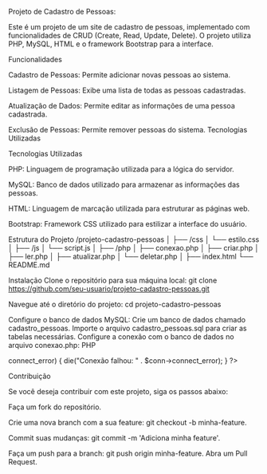 Projeto de Cadastro de Pessoas:

Este é um projeto de um site de cadastro de pessoas, implementado com funcionalidades de CRUD (Create, Read, Update, Delete). O projeto utiliza PHP, MySQL, HTML e o framework Bootstrap para a interface.

Funcionalidades

Cadastro de Pessoas: Permite adicionar novas pessoas ao sistema.

Listagem de Pessoas: Exibe uma lista de todas as pessoas cadastradas.

Atualização de Dados: Permite editar as informações de uma pessoa cadastrada.

Exclusão de Pessoas: Permite remover pessoas do sistema.
Tecnologias Utilizadas

Tecnologias Utilizadas

PHP: Linguagem de programação utilizada para a lógica do servidor.

MySQL: Banco de dados utilizado para armazenar as informações das pessoas.

HTML: Linguagem de marcação utilizada para estruturar as páginas web.

Bootstrap: Framework CSS utilizado para estilizar a interface do usuário.

Estrutura do Projeto
/projeto-cadastro-pessoas
│
├── /css
│   └── estilo.css
│
├── /js
│   └── script.js
│
├── /php
│   ├── conexao.php
│   ├── criar.php
│   ├── ler.php
│   ├── atualizar.php
│   └── deletar.php
│
├── index.html
└── README.md

Instalação
Clone o repositório para sua máquina local:
git clone https://github.com/seu-usuario/projeto-cadastro-pessoas.git

Navegue até o diretório do projeto:
cd projeto-cadastro-pessoas

Configure o banco de dados MySQL:
Crie um banco de dados chamado cadastro_pessoas.
Importe o arquivo cadastro_pessoas.sql para criar as tabelas necessárias.
Configure a conexão com o banco de dados no arquivo conexao.php:
PHP

<?php
$servername = "localhost";
$username = "seu-usuario";
$password = "sua-senha";
$dbname = "cadastro_pessoas";

// Cria a conexão

$conn = new mysqli($servername, $username, $password, $dbname);

// Verifica a conexão

if ($conn->connect_error) {
    die("Conexão falhou: " . $conn->connect_error);
}
?>

Contribuição

Se você deseja contribuir com este projeto, siga os passos abaixo:

Faça um fork do repositório.

Crie uma nova branch com a sua feature: git checkout -b minha-feature.

Commit suas mudanças: git commit -m 'Adiciona minha feature'.

Faça um push para a branch: git push origin minha-feature.
Abra um Pull Request.

